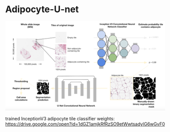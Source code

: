 # Adipocyte-U-net

![alt text](overview.png)

trained InceptionV3 adipocyte tile classifier weights: https://drive.google.com/open?id=1dGZ1amjkRfRzSO9etWwtsadylG6wGvF0
